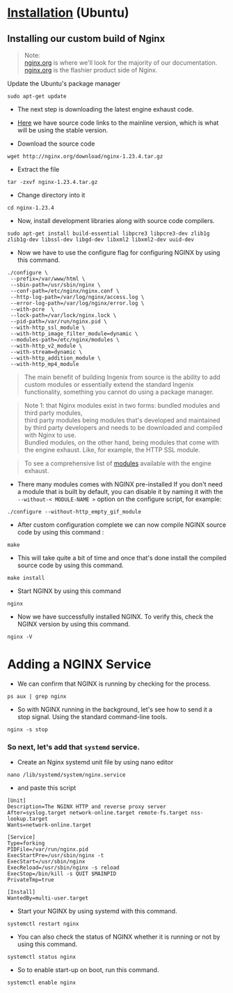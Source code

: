# [Installation](https://www.alibabacloud.com/blog/how-to-build-nginx-from-source-on-ubuntu-20-04-lts_597793) (Ubuntu)

## Installing our custom build of Nginx


> Note: \
>  [nginx.org](http://nginx.org/en/docs) is where we'll look for the majority of our documentation. \
>  [nginx.org](https://nginx.com) is the flashier product side of Nginx.

Update the Ubuntu's package manager

```
sudo apt-get update 
```

- The next step is downloading the latest engine exhaust code.
- [Here](http://nginx.org/en/download.html) we have source code links to the mainline version, which is what will be using the stable version.

-  Download the source code

```
wget http://nginx.org/download/nginx-1.23.4.tar.gz
```

- Extract the file 

```
tar -zxvf nginx-1.23.4.tar.gz
```

- Change directory into it 
```
cd nginx-1.23.4
```

- Now, install development libraries along with source code compilers.
```
sudo apt-get install build-essential libpcre3 libpcre3-dev zlib1g zlib1g-dev libssl-dev libgd-dev libxml2 libxml2-dev uuid-dev
```

- Now we have to use the configure flag for configuring NGINX by using this command.
```
./configure \
 --prefix=/var/www/html \
 --sbin-path=/usr/sbin/nginx \
 --conf-path=/etc/nginx/nginx.conf \
 --http-log-path=/var/log/nginx/access.log \
 --error-log-path=/var/log/nginx/error.log \
 --with-pcre  \
 --lock-path=/var/lock/nginx.lock \
 --pid-path=/var/run/nginx.pid \
 --with-http_ssl_module \
 --with-http_image_filter_module=dynamic \
 --modules-path=/etc/nginx/modules \
 --with-http_v2_module \
 --with-stream=dynamic \
 --with-http_addition_module \
 --with-http_mp4_module
```
> The main benefit of building Ingenix from source is the ability to add custom modules or essentially extend the standard Ingenix functionality, something you cannot do using a package manager.

> Note 1: that Nginx modules exist in two forms: bundled modules and third party modules, \
> third party modules being modules that's developed and maintained by third party developers and needs to be downloaded and compiled with Nginx to use. \
> Bundled modules, on the other hand, being modules that come with the engine exhaust. Like, for example, the HTTP SSL module.

>  To see a comprehensive list of [modules](http://nginx.org/en/docs/) available with the engine exhaust.


- There many modules comes with NGINX pre-installed If you don't need a module that is built by default, you can disable it by naming it with the `--without-< MODULE-NAME >` option on the configure script, for example:
```
./configure --without-http_empty_gif_module
```


- After custom configuration complete we can now compile NGINX source code by using this command :
```
make
```

- This will take quite a bit of time and once that's done install the compiled source code by using this command.
```
make install
```

- Start NGINX by using this command
```
nginx
```

- Now we have successfully installed NGINX. To verify this, check the NGINX version by using this command.
```
nginx -V
```

# Adding a NGINX Service

- We can confirm that NGINX is running by checking for the process.
```
ps aux | grep nginx 
```

- So with NGINX running in the background, let's see how to send it a stop signal. Using the standard command-line tools.
```
nginx -s stop
```

### So next, let's add that `systemd` service.

- Create an Nginx systemd unit file by using nano editor
```
nano /lib/systemd/system/nginx.service
```

- and paste this script
```
[Unit]
Description=The NGINX HTTP and reverse proxy server
After=syslog.target network-online.target remote-fs.target nss-lookup.target
Wants=network-online.target
        
[Service]
Type=forking
PIDFile=/var/run/nginx.pid
ExecStartPre=/usr/sbin/nginx -t
ExecStart=/usr/sbin/nginx
ExecReload=/usr/sbin/nginx -s reload
ExecStop=/bin/kill -s QUIT $MAINPID
PrivateTmp=true
        
[Install]
WantedBy=multi-user.target
```
- Start your NGINX by using systemd with this command.
```
systemctl restart nginx
```

- You can also check the status of NGINX whether it is running or not by using this command.
```
systemctl status nginx
```

- So to enable start-up on boot, run this command.
```
systemctl enable nginx
```